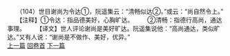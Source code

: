 　　（104）世目谢尚为令达①，阮遥集云：“清畅似达②。”或云：“尚自然令上。”
　　【注释】①令达：指品德美好，心胸旷达。
　　②清畅：指德行高尚，通达事理。
　　【译文】世人评论谢尚是美好旷达。阮遥集说他：“高尚通达，类似旷达。”又有人说：“谢尚是不做作、美好，优异。”
<br>[上一篇](08_103) [回卷首](08_000) [下一篇](08_105)
